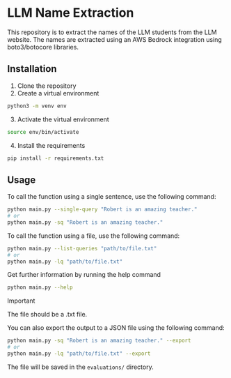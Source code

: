 # LLM Name Extraction

This repository is to extract the names of the LLM students from the LLM website.
The names are extracted using an AWS Bedrock integration using boto3/botocore libraries.

## Installation

1. Clone the repository
2. Create a virtual environment

```bash
python3 -m venv env
```

3. Activate the virtual environment

```bash
source env/bin/activate
```

4. Install the requirements

```bash
pip install -r requirements.txt
```

## Usage

To call the function using a single sentence, use the following command:

```bash
python main.py --single-query "Robert is an amazing teacher."
# or
python main.py -sq "Robert is an amazing teacher."
```

To call the function using a file, use the following command:

```bash
python main.py --list-queries "path/to/file.txt"
# or
python main.py -lq "path/to/file.txt"
```

Get further information by running the help command

```bash
python main.py --help
```

> [!IMPORTANT]
> The file should be a .txt file.

You can also export the output to a JSON file using the following command:

```bash
python main.py -sq "Robert is an amazing teacher." --export
# or
python main.py -lq "path/to/file.txt" --export
```

The file will be saved in the `evaluations/` directory.
